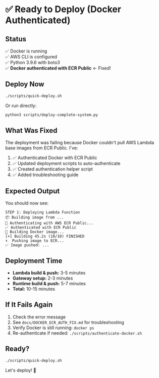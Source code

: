 # ✅ Ready to Deploy (Docker Authenticated)

## Status

✅ Docker is running  
✅ AWS CLI is configured  
✅ Python 3.9.6 with boto3  
✅ **Docker authenticated with ECR Public** ← Fixed!

## Deploy Now

```bash
./scripts/quick-deploy.sh
```

Or run directly:

```bash
python3 scripts/deploy-complete-system.py
```

## What Was Fixed

The deployment was failing because Docker couldn't pull AWS Lambda base images from ECR Public. I've:

1. ✅ Authenticated Docker with ECR Public
2. ✅ Updated deployment scripts to auto-authenticate
3. ✅ Created authentication helper script
4. ✅ Added troubleshooting guide

## Expected Output

You should now see:

```
STEP 1: Deploying Lambda Function
📦 Building image from ...
🔐 Authenticating with AWS ECR Public...
✅ Authenticated with ECR Public
🔨 Building Docker image...
[+] Building 45.2s (10/10) FINISHED
⬆️  Pushing image to ECR...
✅ Image pushed: ...
```

## Deployment Time

- **Lambda build & push:** 3-5 minutes
- **Gateway setup:** 2-3 minutes  
- **Runtime build & push:** 5-7 minutes
- **Total:** 10-15 minutes

## If It Fails Again

1. Check the error message
2. See `docs/DOCKER_ECR_AUTH_FIX.md` for troubleshooting
3. Verify Docker is still running: `docker ps`
4. Re-authenticate if needed: `./scripts/authenticate-docker.sh`

## Ready?

```bash
./scripts/quick-deploy.sh
```

Let's deploy! 🚀
